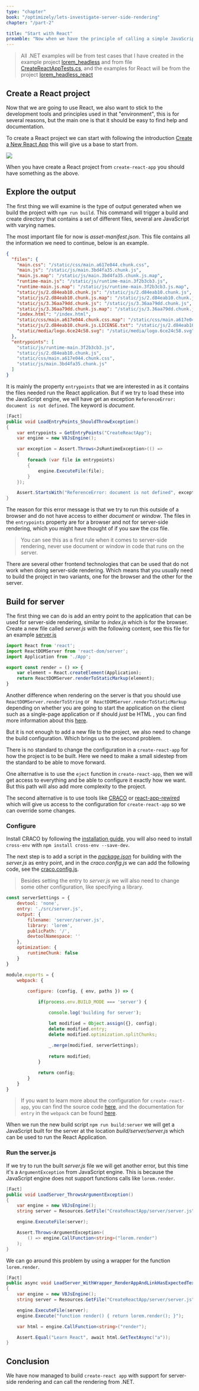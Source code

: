 ```yaml
---
type: "chapter"
book: "/optimizely/lets-investigate-server-side-rendering"
chapter: "/part-2"

title: "Start with React"
preamble: "Now when we have the principle of calling a simple JavaScript function from .NET, it is time to look at React and explore what the differences will be from a simple JavaScript. "
---
```


> All .NET examples will be from test cases that I have created in the example project [lorem_headless](https://github.com/loremipsumdonec/optimizely-cms-models/tree/master/posts/lets_investigate_server_side_rendering/example/lorem_headless) and from file [CreateReactAppTests.cs](https://github.com/loremipsumdonec/optimizely-cms-models/blob/master/posts/lets_investigate_server_side_rendering/example/lorem_headless/lorem_headless_tests/CreateReactAppTests.cs), and the examples for React will be from the project [lorem_headless_react](https://github.com/loremipsumdonec/optimizely-cms-models/blob/master/posts/lets_investigate_server_side_rendering/example/lorem_headless_react)

## Create a React project

Now that we are going to use React, we also want to stick to the development tools and principles used in that "environment", this is for several reasons, but the main one is that it should be easy to find help and documentation.

To create a React project we can start with following the introduction [Create a New React App](https://reactjs.org/docs/create-a-new-react-app.html) this will give us a base to start from.

![](./resources/create_react_app_done.png)

When you have create a React project from `create-react-app` you should have something as the above.

## Explore the output

The first thing we will examine is the type of output generated when we build the project with `npm run build`. This command will trigger a build and create directory that contains a set of different files, several are JavaScript with varying names.

The most important file for now is _asset-manifest.json_. This file contains all the information we need to continue, below is an example.

```json
{
  "files": {
    "main.css": "/static/css/main.a617e044.chunk.css",
    "main.js": "/static/js/main.3bd4fa35.chunk.js",
    "main.js.map": "/static/js/main.3bd4fa35.chunk.js.map",
    "runtime-main.js": "/static/js/runtime-main.3f2b3cb3.js",
    "runtime-main.js.map": "/static/js/runtime-main.3f2b3cb3.js.map",
    "static/js/2.d84eab10.chunk.js": "/static/js/2.d84eab10.chunk.js",
    "static/js/2.d84eab10.chunk.js.map": "/static/js/2.d84eab10.chunk.js.map",
    "static/js/3.36aa79dd.chunk.js": "/static/js/3.36aa79dd.chunk.js",
    "static/js/3.36aa79dd.chunk.js.map": "/static/js/3.36aa79dd.chunk.js.map",
    "index.html": "/index.html",
    "static/css/main.a617e044.chunk.css.map": "/static/css/main.a617e044.chunk.css.map",
    "static/js/2.d84eab10.chunk.js.LICENSE.txt": "/static/js/2.d84eab10.chunk.js.LICENSE.txt",
    "static/media/logo.6ce24c58.svg": "/static/media/logo.6ce24c58.svg"
  },
  "entrypoints": [
    "static/js/runtime-main.3f2b3cb3.js",
    "static/js/2.d84eab10.chunk.js",
    "static/css/main.a617e044.chunk.css",
    "static/js/main.3bd4fa35.chunk.js"
  ]
}
```

It is mainly the property `entrypoints` that we are interested in as it contains the files needed run the React application. But if we try to load these into the JavaScript engine, we will have get an exception `ReferenceError: document is not defined`. The keyword is _document_. 

```csharp
[Fact]
public void LoadEntryPoints_ShouldThrowException()
{
    var entrypoints = GetEntryPoints("CreateReactApp");
    var engine = new V8JsEngine();

    var exception = Assert.Throws<JsRuntimeException>(() =>
    {
        foreach (var file in entrypoints)
        {
        	engine.ExecuteFile(file);
        }
    });

    Assert.StartsWith("ReferenceError: document is not defined", exception.Message);
}
```

The reason for this error message is that we try to run this outside of a browser and do not have access to either _document_ or _window_. The files in the `entrypoints` property are for a browser and not for server-side rendering, which you might have thought of if you saw the _css_ file.

> You can see this as a first rule when it comes to server-side rendering, never use document or window in code that runs on the server.

There are several other frontend technologies that can be used that do not work when doing server-side rendering.
Which means that you usually need to build the project in two variants, one for the browser and the other for the server.

## Build for server

The first thing we can do is add an entry point to the application that can be used for server-side rendering, similar to _index.js_ which is for the browser. Create a new file called _server.js_ with the following content, see this file for an example [server.js](https://github.com/loremipsumdonec/optimizely-cms-models/tree/master/posts/lets_investigate_server_side_rendering/example/lorem_headless/lorem_headless_react/src/server.js)

```javascript
import React from 'react';
import ReactDOMServer from 'react-dom/server';
import Application from './App';

export const render = () => {
	var element = React.createElement(Application);
	return ReactDOMServer.renderToStaticMarkup(element);
}
```

Another difference when rendering on the server is that you should use `ReactDOMServer.renderToString` or ` ReactDOMServer.renderToStaticMarkup` depending on whether you are going to start the application on the client such as a single-page application or if should _just_ be HTML , you can find more information about this [here](https://reactjs.org/docs/react-dom-server.html).

But it is not enough to add a new file to the project, we also need to change the build configuration. Which brings us to the second problem. 

There is no standard to change the configuration in a `create-react-app` for how the project is to be built. Here we need to make a small sidestep from the standard to be able to move forward. 

One alternative is to use the `eject` function in `create-react-app`, then we will get access to everything and be able to configure it exactly how we want. But this path will also add more complexity to the project. 

The second alternative is to use tools like [CRACO](https://github.com/gsoft-inc/craco) or [react-app-rewired](https://github.com/timarney/react-app-rewired) which will give us access to the configuration for `create-react-app` so we can override some changes. 

### Configure

Install CRACO by following the [installation guide](https://github.com/gsoft-inc/craco/blob/master/packages/craco/README.md#installation), you will also need to install `cross-env` with `npm install cross-env --save-dev`.  

The next step is to add a script in the [_package.json_](https://github.com/loremipsumdonec/optimizely-cms-models/tree/master/posts/lets_investigate_server_side_rendering/example/lorem_headless_react/package.json) for building with the _server.js_ as entry point, and in the _craco.config.js_ we can add the following code, see the [craco.config.js](https://github.com/loremipsumdonec/optimizely-cms-models/tree/master/posts/lets_investigate_server_side_rendering/example/lorem_headless_react/craco.config.js). 

> Besides setting the entry to _server.js_ we will also need to change some other configuration, like specifying a library. 

```javascript
const serverSettings = {
    devtool: 'none',
    entry: './src/server.js',
    output: {
        filename: 'server/server.js',
        library: 'lorem',
        publicPath: '/',
        devtoolNamespace: ''
    },
    optimization: {
        runtimeChunk: false
    }
}

module.exports = {
    webpack: {
       
        configure: (config, { env, paths }) => {

            if(process.env.BUILD_MODE === 'server') {

                console.log('building for server');

                let modified = Object.assign({}, config);
                delete modified.entry;
                delete modified.optimization.splitChunks;
    
                _.merge(modified, serverSettings);
    
                return modified;
            }

            return config;
        }
    }
}
```

> If you want to learn more about the configuration for `create-react-app`, you can find the source code [here](https://github.com/facebook/create-react-app/blob/main/packages/react-scripts/config/webpack.config.js#L188), and the documentation for `entry` in the `webpack` can be found [here](https://webpack.js.org/concepts/entry-points/).

When we run the new build script `npm run build:server` we will get a JavaScript built for the server at the location _build/server/server.js_ which can be used to run the React Application.

### Run the server.js

If we try to run the built _server.js_ file we will get another error, but this time it's a `ArgumentException` from JavaScript engine. This is because the JavaScript engine does not support functions calls like `lorem.render`.

```csharp
[Fact]
public void LoadServer_ThrowsArgumentException() 
{
    var engine = new V8JsEngine();
    string server = Resources.GetFile("CreateReactApp/server/server.js");

    engine.ExecuteFile(server);

    Assert.Throws<ArgumentException>(
        () => engine.CallFunction<string>("lorem.render")
    );
}
```

We can go around this problem by using a wrapper for the function `lorem.render`.

```csharp
[Fact]
public async void LoadServer_WithWrapper_RenderAppAndLinkHasExpectedText()
{
    var engine = new V8JsEngine();
    string server = Resources.GetFile("CreateReactApp/server/server.js");

    engine.ExecuteFile(server);
    engine.Execute("function render() { return lorem.render(); }");

    var html = engine.CallFunction<string>("render");

    Assert.Equal("Learn React", await html.GetTextAsync("a"));
}
```

## Conclusion

We have now managed to build `create-react app` with support for server-side rendering and can call the rendering from .NET.

